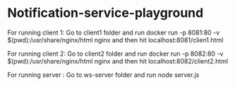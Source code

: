 # Notification-service-playground

For running client 1: Go to client1 folder and run docker run -p 8081:80 -v $(pwd):/usr/share/nginx/html nginx and then hit localhost:8081/clien1.html

For running client 2: Go to client2 folder and run docker run -p 8082:80 -v $(pwd):/usr/share/nginx/html nginx and then hit localhost:8082/client2.html

For running server : Go to ws-server folder and run node server.js
